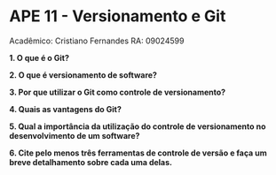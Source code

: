 # APE 11 - Versionamento e Git

Acadêmico: Cristiano Fernandes
RA: 09024599

**1. O que é o Git?**

**2. O que é versionamento de software?**

**3. Por que utilizar o Git como controle de versionamento?**

**4. Quais as vantagens do Git?**

**5. Qual a importância da utilização do controle de versionamento no desenvolvimento de um software?**

**6. Cite pelo menos três ferramentas de controle de versão e faça um breve detalhamento sobre cada uma delas.**
